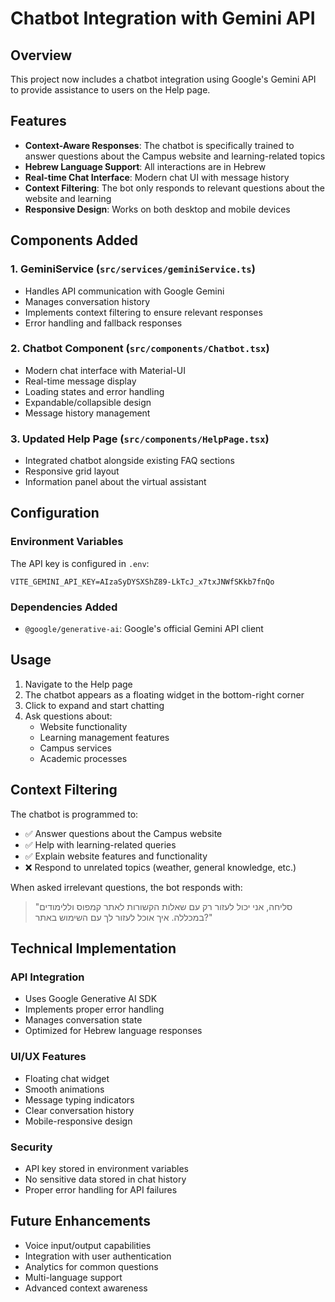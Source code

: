 # Chatbot Integration with Gemini API

## Overview
This project now includes a chatbot integration using Google's Gemini API to provide assistance to users on the Help page.

## Features
- **Context-Aware Responses**: The chatbot is specifically trained to answer questions about the Campus website and learning-related topics
- **Hebrew Language Support**: All interactions are in Hebrew
- **Real-time Chat Interface**: Modern chat UI with message history
- **Context Filtering**: The bot only responds to relevant questions about the website and learning
- **Responsive Design**: Works on both desktop and mobile devices

## Components Added

### 1. GeminiService (`src/services/geminiService.ts`)
- Handles API communication with Google Gemini
- Manages conversation history
- Implements context filtering to ensure relevant responses
- Error handling and fallback responses

### 2. Chatbot Component (`src/components/Chatbot.tsx`)
- Modern chat interface with Material-UI
- Real-time message display
- Loading states and error handling
- Expandable/collapsible design
- Message history management

### 3. Updated Help Page (`src/components/HelpPage.tsx`)
- Integrated chatbot alongside existing FAQ sections
- Responsive grid layout
- Information panel about the virtual assistant

## Configuration

### Environment Variables
The API key is configured in `.env`:
```
VITE_GEMINI_API_KEY=AIzaSyDYSXShZ89-LkTcJ_x7txJNWfSKkb7fnQo
```

### Dependencies Added
- `@google/generative-ai`: Google's official Gemini API client

## Usage

1. Navigate to the Help page
2. The chatbot appears as a floating widget in the bottom-right corner
3. Click to expand and start chatting
4. Ask questions about:
   - Website functionality
   - Learning management features
   - Campus services
   - Academic processes

## Context Filtering

The chatbot is programmed to:
- ✅ Answer questions about the Campus website
- ✅ Help with learning-related queries
- ✅ Explain website features and functionality
- ❌ Respond to unrelated topics (weather, general knowledge, etc.)

When asked irrelevant questions, the bot responds with:
> "סליחה, אני יכול לעזור רק עם שאלות הקשורות לאתר קמפוס וללימודים במכללה. איך אוכל לעזור לך עם השימוש באתר?"

## Technical Implementation

### API Integration
- Uses Google Generative AI SDK
- Implements proper error handling
- Manages conversation state
- Optimized for Hebrew language responses

### UI/UX Features
- Floating chat widget
- Smooth animations
- Message typing indicators
- Clear conversation history
- Mobile-responsive design

### Security
- API key stored in environment variables
- No sensitive data stored in chat history
- Proper error handling for API failures

## Future Enhancements
- Voice input/output capabilities
- Integration with user authentication
- Analytics for common questions
- Multi-language support
- Advanced context awareness
